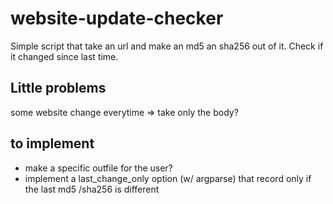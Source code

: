 # website-update-checker

Simple script that take an url and make an md5 an sha256 out of it. Check if it changed since last time.

## Little problems

some website change everytime => take only the body?

## to implement


- make a specific outfile for the user?
- implement a last_change_only option (w/ argparse) that record only if the last md5 /sha256 is different
